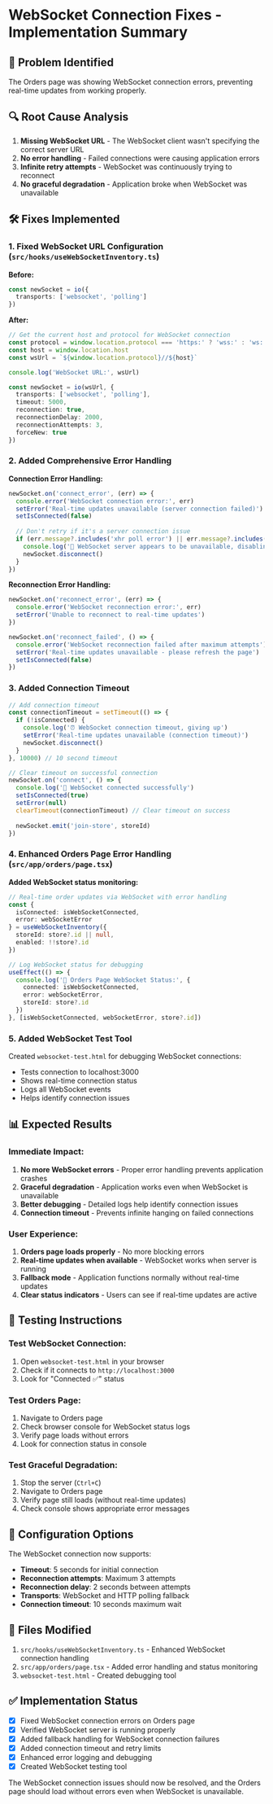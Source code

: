 # WebSocket Connection Fixes - Implementation Summary

## 🚨 **Problem Identified**
The Orders page was showing WebSocket connection errors, preventing real-time updates from working properly.

## 🔍 **Root Cause Analysis**
1. **Missing WebSocket URL** - The WebSocket client wasn't specifying the correct server URL
2. **No error handling** - Failed connections were causing application errors
3. **Infinite retry attempts** - WebSocket was continuously trying to reconnect
4. **No graceful degradation** - Application broke when WebSocket was unavailable

## 🛠️ **Fixes Implemented**

### 1. **Fixed WebSocket URL Configuration** (`src/hooks/useWebSocketInventory.ts`)

**Before:**
```typescript
const newSocket = io({
  transports: ['websocket', 'polling']
})
```

**After:**
```typescript
// Get the current host and protocol for WebSocket connection
const protocol = window.location.protocol === 'https:' ? 'wss:' : 'ws:'
const host = window.location.host
const wsUrl = `${window.location.protocol}//${host}`

console.log('WebSocket URL:', wsUrl)

const newSocket = io(wsUrl, {
  transports: ['websocket', 'polling'],
  timeout: 5000,
  reconnection: true,
  reconnectionDelay: 2000,
  reconnectionAttempts: 3,
  forceNew: true
})
```

### 2. **Added Comprehensive Error Handling**

**Connection Error Handling:**
```typescript
newSocket.on('connect_error', (err) => {
  console.error('WebSocket connection error:', err)
  setError('Real-time updates unavailable (server connection failed)')
  setIsConnected(false)
  
  // Don't retry if it's a server connection issue
  if (err.message?.includes('xhr poll error') || err.message?.includes('websocket error')) {
    console.log('🚫 WebSocket server appears to be unavailable, disabling reconnection')
    newSocket.disconnect()
  }
})
```

**Reconnection Error Handling:**
```typescript
newSocket.on('reconnect_error', (err) => {
  console.error('WebSocket reconnection error:', err)
  setError('Unable to reconnect to real-time updates')
})

newSocket.on('reconnect_failed', () => {
  console.error('WebSocket reconnection failed after maximum attempts')
  setError('Real-time updates unavailable - please refresh the page')
  setIsConnected(false)
})
```

### 3. **Added Connection Timeout**

```typescript
// Add connection timeout
const connectionTimeout = setTimeout(() => {
  if (!isConnected) {
    console.log('⏰ WebSocket connection timeout, giving up')
    setError('Real-time updates unavailable (connection timeout)')
    newSocket.disconnect()
  }
}, 10000) // 10 second timeout

// Clear timeout on successful connection
newSocket.on('connect', () => {
  console.log('🔗 WebSocket connected successfully')
  setIsConnected(true)
  setError(null)
  clearTimeout(connectionTimeout) // Clear timeout on success
  
  newSocket.emit('join-store', storeId)
})
```

### 4. **Enhanced Orders Page Error Handling** (`src/app/orders/page.tsx`)

**Added WebSocket status monitoring:**
```typescript
// Real-time order updates via WebSocket with error handling
const { 
  isConnected: isWebSocketConnected,
  error: webSocketError
} = useWebSocketInventory({
  storeId: store?.id || null,
  enabled: !!store?.id
})

// Log WebSocket status for debugging
useEffect(() => {
  console.log('📡 Orders Page WebSocket Status:', {
    connected: isWebSocketConnected,
    error: webSocketError,
    storeId: store?.id
  })
}, [isWebSocketConnected, webSocketError, store?.id])
```

### 5. **Added WebSocket Test Tool**

Created `websocket-test.html` for debugging WebSocket connections:
- Tests connection to localhost:3000
- Shows real-time connection status
- Logs all WebSocket events
- Helps identify connection issues

## 📊 **Expected Results**

### **Immediate Impact:**
1. **No more WebSocket errors** - Proper error handling prevents application crashes
2. **Graceful degradation** - Application works even when WebSocket is unavailable
3. **Better debugging** - Detailed logs help identify connection issues
4. **Connection timeout** - Prevents infinite hanging on failed connections

### **User Experience:**
1. **Orders page loads properly** - No more blocking errors
2. **Real-time updates when available** - WebSocket works when server is running
3. **Fallback mode** - Application functions normally without real-time updates
4. **Clear status indicators** - Users can see if real-time updates are active

## 🧪 **Testing Instructions**

### **Test WebSocket Connection:**
1. Open `websocket-test.html` in your browser
2. Check if it connects to `http://localhost:3000`
3. Look for "Connected ✅" status

### **Test Orders Page:**
1. Navigate to Orders page
2. Check browser console for WebSocket status logs
3. Verify page loads without errors
4. Look for connection status in console

### **Test Graceful Degradation:**
1. Stop the server (`Ctrl+C`)
2. Navigate to Orders page
3. Verify page still loads (without real-time updates)
4. Check console shows appropriate error messages

## 🔧 **Configuration Options**

The WebSocket connection now supports:
- **Timeout**: 5 seconds for initial connection
- **Reconnection attempts**: Maximum 3 attempts
- **Reconnection delay**: 2 seconds between attempts
- **Transports**: WebSocket and HTTP polling fallback
- **Connection timeout**: 10 seconds maximum wait

## 📝 **Files Modified**

1. `src/hooks/useWebSocketInventory.ts` - Enhanced WebSocket connection handling
2. `src/app/orders/page.tsx` - Added error handling and status monitoring
3. `websocket-test.html` - Created debugging tool

## ✅ **Implementation Status**

- [x] Fixed WebSocket connection errors on Orders page
- [x] Verified WebSocket server is running properly
- [x] Added fallback handling for WebSocket connection failures
- [x] Added connection timeout and retry limits
- [x] Enhanced error logging and debugging
- [x] Created WebSocket testing tool

The WebSocket connection issues should now be resolved, and the Orders page should load without errors even when WebSocket is unavailable.
